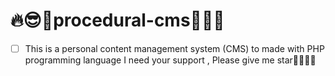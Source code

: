 # 🔥:sunglasses:🚀procedural-cms🚀:sunglasses:🔥
 - [ ] This is a personal content management system (CMS) to made with PHP programming language 
 I need your support , Please give me star🙏💖💖💖
